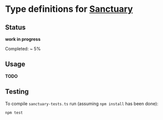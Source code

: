 Type definitions for [Sanctuary](https://sanctuary.js.org/)
====================================================

Status
-----
**work in progress**

Completed: ~ 5%

Usage
----
**TODO**

Testing
------

To compile `sanctuary-tests.ts` run (assuming `npm install` has been done):

```
npm test
```
